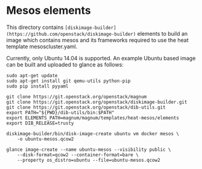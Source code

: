 Mesos elements
==============

This directory contains `[diskimage-builder](https://github.com/openstack/diskimage-builder)`
elements to build an image which contains mesos and its frameworks required to
use the heat template mesoscluster.yaml.

Currently, only Ubuntu 14.04 is supported. An example Ubuntu based image can be
built and uploaded to glance as follows:

    sudo apt-get update
    sudo apt-get install git qemu-utils python-pip
    sudo pip install pyyaml

    git clone https://git.openstack.org/openstack/magnum
    git clone https://git.openstack.org/openstack/diskimage-builder.git
    git clone https://git.openstack.org/openstack/dib-utils.git
    export PATH="${PWD}/dib-utils/bin:$PATH"
    export ELEMENTS_PATH=magnum/magnum/templates/heat-mesos/elements
    export DIB_RELEASE=trusty

    diskimage-builder/bin/disk-image-create ubuntu vm docker mesos \
        -o ubuntu-mesos.qcow2

    glance image-create --name ubuntu-mesos --visibility public \
        --disk-format=qcow2 --container-format=bare \
        --property os_distro=ubuntu --file=ubuntu-mesos.qcow2

